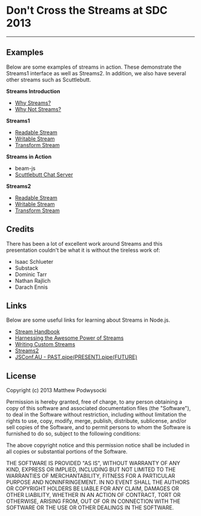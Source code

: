 # Don't Cross the Streams at SDC 2013 #

----------

## Examples ##

Below are some examples of streams in action.  These demonstrate the Streams1 interface as well as Streams2.  In addition, we also have several other streams such as Scuttlebutt.

**Streams Introduction**

- [Why Streams?](https://github.com/mattpodwysocki/SDC2013/blob/master/WhyStreams/readFile.js)
- [Why Not Streams?](https://github.com/mattpodwysocki/SDC2013/blob/master/WhyStreams/JSONStream.js)

**Streams1**

- [Readable Stream](https://github.com/mattpodwysocki/SDC2013/blob/master/Streams1/readable1.js)
- [Writable Stream](https://github.com/mattpodwysocki/SDC2013/blob/master/Streams1/writable1.js)
- [Transform Stream](https://github.com/mattpodwysocki/SDC2013/blob/master/Streams1/transform1.js)

**Streams in Action**

- beam\-js
- [Scuttlebutt Chat Server](https://github.com/mattpodwysocki/SDC2013/blob/master/Scuttlebutt/chatserver.js)

**Streams2**

- [Readable Stream](https://github.com/mattpodwysocki/SDC2013/blob/master/Streams2/readable2.js)
- [Writable Stream](https://github.com/mattpodwysocki/SDC2013/blob/master/Streams2/writable2.js)
- [Transform Stream](https://github.com/mattpodwysocki/SDC2013/blob/master/Streams2/transform2.js)

## Credits ##

There has been a lot of excellent work around Streams and this presentation couldn't be what it is without the tireless work of:

- Isaac Schlueter
- Substack
- Dominic Tarr
- Nathan Rajlich
- Darach Ennis

## Links ##

Below are some useful links for learning about Streams in Node.js.

- [Stream Handbook](https://github.com/substack/stream-handbook)
- [Harnessing the Awesome Power of Streams](http://www.youtube.com/watch?v=lQAV3bPOYHo)
- [Writing Custom Streams](https://github.com/dominictarr/presentations/blob/master/writing-custom-streams.md)
- [Streams2](https://github.com/isaacs/readable-stream)
- [JSConf.AU - PAST.pipe(PRESENT).pipe(FUTURE)](http://j.mp/streams2-jsconfau-pdf)

## License ##

Copyright (c) 2013 Matthew Podwysocki

Permission is hereby granted, free of charge, to any person obtaining a copy of this software and associated documentation files (the "Software"), to deal in the Software without restriction, including without limitation the rights to use, copy, modify, merge, publish, distribute, sublicense, and/or sell copies of the Software, and to permit persons to whom the Software is furnished to do so, subject to the following conditions:

The above copyright notice and this permission notice shall be included in all copies or substantial portions of the Software.

THE SOFTWARE IS PROVIDED "AS IS", WITHOUT WARRANTY OF ANY KIND, EXPRESS OR IMPLIED, INCLUDING BUT NOT LIMITED TO THE WARRANTIES OF MERCHANTABILITY, FITNESS FOR A PARTICULAR PURPOSE AND NONINFRINGEMENT. IN NO EVENT SHALL THE AUTHORS OR COPYRIGHT HOLDERS BE LIABLE FOR ANY CLAIM, DAMAGES OR OTHER LIABILITY, WHETHER IN AN ACTION OF CONTRACT, TORT OR OTHERWISE, ARISING FROM, OUT OF OR IN CONNECTION WITH THE SOFTWARE OR THE USE OR OTHER DEALINGS IN THE SOFTWARE.